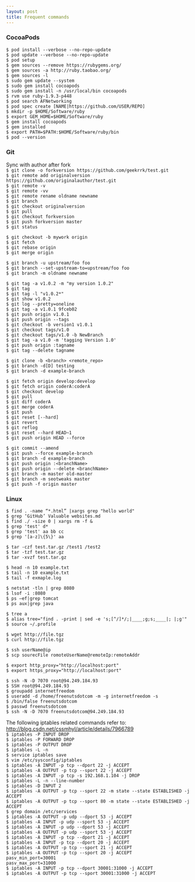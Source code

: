 ```yaml
---
layout: post
title: Frequent commands
---
```


### CocoaPods
`$ pod install --verbose --no-repo-update`  
`$ pod update --verbose --no-repo-update`  
`$ pod setup`  
`$ gem sources --remove https://rubygems.org/`  
`$ gem sources -a http://ruby.taobao.org/`  
`$ gem sources -l`  
`$ sudo gem update --system`  
`$ sudo gem install cocoapods`  
`$ sudo gem install -n /usr/local/bin cocoapods`  
`$ rvm use ruby-1.9.3-p448`  
`$ pod search AFNetworking`  
`$ pod spec create [NAME|https://github.com/USER/REPO]`  
`$ mkdir -p $HOME/Software/ruby`  
`$ export GEM_HOME=$HOME/Software/ruby`  
`$ gem install cocoapods`  
`$ gem installed`  
`$ export PATH=$PATH:$HOME/Software/ruby/bin`  
`$ pod --version`  

### Git
Sync with author after fork  
`$ git clone -o forkversion https://github.com/geekrrk/test.git`  
`$ git remote add originalversion https://github.com/originalauthor/test.git`  
`$ git remote -v`  
`$ git remote -vv`  
`$ git remote rename oldname newname`  
`$ git branch`  
`$ git checkout originalversion`  
`$ git pull`  
`$ git checkout forkversion`  
`$ git push forkversion master`  
`$ git status`  

`$ git checkout -b mywork origin`  
`$ git fetch`  
`$ git rebase origin`  
`$ git merge origin`  

`$ git branch -u upstream/foo foo`  
`$ git branch --set-upstream-to=upstream/foo foo`  
`$ git branch -m oldname newname`  

`$ git tag -a v1.0.2 -m "my version 1.0.2"`  
`$ git tag`  
`$ git tag -l "v1.0.2*"`  
`$ git show v1.0.2`  
`$ git log --pretty=oneline`  
`$ git tag -a v1.0.1 9fceb02`  
`$ git push origin v1.0.1`  
`$ git push origin --tags`  
`$ git checkout -b version1 v1.0.1`  
`$ git checkout tags/v1.0`  
`$ git checkout tags/v1.0 -b NewBranch`  
`$ git tag -a v1.0 -m 'tagging Version 1.0'`  
`$ git push origin :tagname`  
`$ git tag --delete tagname`  

`$ git clone -b <branch> <remote_repo>`  
`$ git branch -d[D] testing`  
`$ git branch -d example-branch`  

`$ git fetch origin develop:develop`  
`$ git fetch origin coderA:coderA`  
`$ git checkout develop`  
`$ git pull`  
`$ git diff coderA`  
`$ git merge coderA`  
`$ git push`  
`$ git reset [--hard]`  
`$ git revert`  
`$ git reflog`  
`$ git reset --hard HEAD~1`  
`$ git push origin HEAD --force`  

`$ git commit --amend`  
`$ git push --force example-branch`  
`$ git branch -d example-branch`  
`$ git push origin :<branchName>`  
`$ git push origin --delete <branchName>`  
`$ git branch -m master old-master`  
`$ git branch -m seotweaks master`  
`$ git push -f origin master`  

### Linux
`$ find . -name “*.html” |xargs grep "hello world"`  
`$ grep ‘GitHub’ Valuable websites.md`  
`$ find ./ -size 0 | xargs rm -f &`  
`$ grep 'test' d*`  
`$ grep 'test' aa bb cc`  
`$ grep '[a-z]\{5\}' aa`  

`$ tar -czf test.tar.gz /test1 /test2`  
`$ tar -tzf test.tar.gz`  
`$ tar -xvzf test.tar.gz`  

`$ head -n 10 example.txt`  
`$ tail -n 10 example.txt`  
`$ tail -f exmaple.log`  

`$ netstat -tln | grep 8080`  
`$ lsof -i :8080`  
`$ ps –ef|grep tomcat`  
`$ ps aux|grep java`  

`$ tree a`  
`$ alias tree="find . -print | sed -e 's;[^/]*/;|____;g;s;____|; |;g'"`  
`$ source ~/.profile`  

`$ wget http://file.tgz`  
`$ curl http://file.tgz`  

`$ ssh userName@ip`  
`$ scp sourecFile romoteUserName@remoteIp:remoteAddr`  

`$ export http_proxy="http://localhost:port"`  
`$ export https_proxy="http://localhost:port"`  

`$ ssh -N -D 7070 root@94.249.184.93`  
`$ SSH root@94.249.184.93`  
`$ groupadd internetfreedom`  
`$ useradd -d /home/freenutsdotcom -m -g internetfreedom -s`    
`$ /bin/false freenutsdotcom`  
`$ passwd freenutsdotcom`  
`$ ssh -N -D 7070 freenutsdotcom@94.249.184.93`  

The following iptables related commands refer to: <http://blog.csdn.net/cssmhyl/article/details/7966789>  
`$ iptables -P INPUT DROP`  
`$ iptables -P FORWARD DROP`  
`$ iptables -P OUTPUT DROP`  
`$ iptables -L -n`  
`$ service iptables save`  
`$ vim /etc/sysconfig/iptables`  
`$ iptables -A INPUT -p tcp --dport 22 -j ACCEPT`  
`$ iptables -A OUTPUT -p tcp --sport 22 -j ACCEPT`  
`$ iptables -A INPUT -p tcp -s 192.168.1.104 -j DROP`  
`$ iptables -L -n --line-number`  
`$ iptables -D INPUT 2`  
`$ iptables -A OUTPUT -p tcp --sport 22 -m state --state ESTABLISHED -j ACCEPT`  
`$ iptables -A OUTPUT -p tcp --sport 80 -m state --state ESTABLISHED -j ACCEPT`  
`$ grep domain /etc/services`  
`$ iptables -A OUTPUT -p udp --dport 53 -j ACCEPT`  
`$ iptables -A INPUT -p udp --sport 53 -j ACCEPT`  
`$ iptables -A INPUT -p udp --dport 53 -j ACCEPT`  
`$ iptables -A OUTPUT -p udp --sport 53 -j ACCEPT`  
`$ iptables -A INPUT -p tcp --dport 21 -j ACCEPT`  
`$ iptables -A INPUT -p tcp --dport 20 -j ACCEPT`  
`$ iptables -A OUTPUT -p tcp --sport 21 -j ACCEPT`  
`$ iptables -A OUTPUT -p tcp --sport 20 -j ACCEPT`  
`pasv_min_port=30001`  
`pasv_max_port=31000`  
`$ iptables -A INPUT -p tcp --dport 30001:31000 -j ACCEPT`  
`$ iptables -A OUTPUT -p tcp --sport 30001:31000 -j ACCEPT`  
